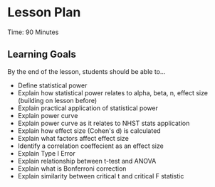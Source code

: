 # Lesson Plan

Time: 90 Minutes 

## Learning Goals 

By the end of the lesson, students should be able to...

* Define statistical power
* Explain how statistical power relates to alpha, beta, n, effect size (building on lesson before)
* Explain practical application of statistical power
* Explain power curve
* Explain power curve as it relates to NHST stats application
* Explain how effect size (Cohen's d) is calculated
* Explain what factors affect effect size
* Identify a correlation coeffecient as an effect size
* Explain Type I Error
* Explain relationship between t-test and ANOVA
* Explain what is Bonferroni correction
* Explain similarity between critical t and critical F statistic

